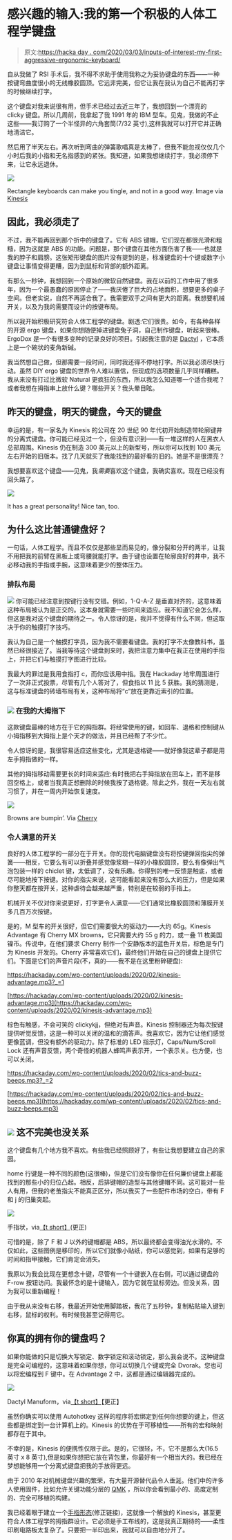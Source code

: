 # 感兴趣的输入:我的第一个积极的人体工程学键盘

> 原文:[https://hacka day . com/2020/03/03/inputs-of-interest-my-first-aggressive-ergonomic-keyboard/](https://hackaday.com/2020/03/03/inputs-of-interest-my-first-aggressively-ergonomic-keyboard/)

自从我做了 RSI 手术后，我不得不求助于使用我称之为妥协键盘的东西——一种按键弯曲度很小的无线橡胶圆顶。它远非完美，但它让我在我认为自己不能再打字的时候继续打字。

这个键盘对我来说很有用，但手术已经过去近三年了，我想回到一个漂亮的 clicky 键盘。所以几周前，我拿起了我 1991 年的 IBM 型车。见鬼，我做的不止这些——我订购了一个半怪异的六角套筒(7/32 英寸),这样我就可以打开它并正确地清洁它。

然后用了半天左右。再次听到弯曲的弹簧歌唱真是太棒了，但我不能忽视仅仅几个小时后我的小指和无名指感到的紧张。我知道，如果我想继续打字，我必须停下来，让它永远退休。

[![](../Images/53f5db016b4311ea182ab89ab3558f0b.png)](https://hackaday.com/wp-content/uploads/2020/02/keyboard-pain.png)

Rectangle keyboards can make you tingle, and not in a good way. Image via [Kinesis](https://kinesis-ergo.com/solutions/keyboard-risk-factors/)

## 因此，我必须走了

不过，我不能再回到那个折中的键盘了。它有 ABS 键帽，它们现在都很光滑和粗糙，因为这就是 ABS 的功能。问题是，那个键盘在其他方面伤害了我——也就是我的脖子和肩膀。这张矩形键盘的图片没有提到的是，标准键盘的十个键或数字小键盘让事情变得更糟，因为到鼠标和背部的额外距离。

有那么一秒钟，我想回到一个原始的微软自然键盘。我在以前的工作中用了很多年，因为一个最愚蠢的原因停止了——我厌倦了巨大的占地面积，想要更多的桌子空间。但老实说，自然不再适合我了。我需要双手之间有更大的距离。我想要机械开关，以及为我的需要而设计的按键布局。

所以我开始积极研究符合人体工程学的键盘。剧透:它们很贵。如今，有各种各样的开源 ergo 键盘，如果你想随便掉进键盘兔子洞，自己制作键盘，听起来很棒。ErgoDox 是一个有很多变种的记录良好的项目。引起我注意的是 [Dactyl](https://github.com/adereth/dactyl-keyboard) ，它本质上是一个碗状的麦角新碱。

我当然想自己做，但那需要一段时间，同时我还得不停地打字。所以我必须尽快行动。虽然 DIY ergo 键盘的世界令人难以置信，但现成的选项数量几乎同样糟糕。我从来没有打过比微软 Natural 更疯狂的东西，所以我怎么知道哪一个适合我呢？或者我想在拇指串上放什么键？哪些开关？我头晕目眩。

## 昨天的键盘，明天的键盘，今天的键盘

幸运的是，有一家名为 Kinesis 的公司在 20 世纪 90 年代初开始制造带轮廓键井的分离式键盘。你可能已经见过一个，但没有意识到——有一堆这样的人在黑衣人总部周围。Kinesis 仍在制造 300 美元以上的新型号，所以你可以找到 100 美元左右开始的旧版本。找了几天就买了我能找到的最好看的旧的。她是不是很漂亮？

我想要喜欢这个键盘——见鬼，我*需要*喜欢这个键盘，我确实喜欢。现在已经没有回头路了。

[![](../Images/bba49d77c41578554a5499a790a00f51.png)](https://hackaday.com/wp-content/uploads/2020/02/kinesis.png)

It has a great personality! Nice tan, too.

## 为什么这比普通键盘好？

一句话，人体工程学。而且不仅仅是那些显而易见的，像分裂和分开的两半，让我不用把我的前臂在黑板上或弯腰就能打字。由于键也设置在轮廓良好的井中，我不必移动我的手指或手腕，这意味着更少的整体压力。

### 排队布局

[![](../Images/98be9dd46aa2c09471369ef47581adaa.png)](https://hackaday.com/wp-content/uploads/2020/02/1QAZ.png) 你可能已经注意到按键行没有交错。例如，1-Q-A-Z 是垂直对齐的，这意味着这种布局被认为是正交的。这本身就需要一些时间来适应。我不知道它会怎么样，但这是我对这个键盘的期待之一。令人惊讶的是，我并不觉得有什么不同，但这取决于你的触摸打字技巧。

我认为自己是一个触摸打字员，因为我不需要看键盘。我的打字不太像教科书，虽然已经很接近了。当我等待这个键盘到来时，我把注意力集中在我正在使用的手指上，并把它们与触摸打字图进行比较。

我最大的罪过是我用食指打 c，而你应该用中指。我在 Hackaday 地牢周围进行了一次非正式投票，尽管有几个人答对了，但食指以 11 比 5 获胜。我的猜测是，这与标准键盘的砖墙布局有关，这种布局将“c”放在更靠近索引的位置。

### [![](../Images/5c57eff5005c634d6ea84d85703954d4.png)](https://hackaday.com/wp-content/uploads/2020/02/thumb-clusters-cropped.png) 在我的大拇指下

这款键盘最棒的地方在于它的拇指群。将经常使用的键，如回车、退格和控制键从小拇指移到大拇指上是个天才的做法，并且已经帮了不少忙。

令人惊讶的是，我很容易适应这些变化，尤其是退格键——就好像我这辈子都是用左手拇指做的一样。

其他的拇指移动需要更长的时间来适应:有时我把右手拇指放在回车上，而不是移回空格上，或者当我真正想删除的时候我按了退格键。除此之外，我在一天左右就习惯了，并在一周内开始恢复速度。

[![](../Images/f9994c5eb2826571713b82810657a302.png)](https://hackaday.com/wp-content/uploads/2020/02/cherry-brown.gif)

Browns are bumpin’. Via [Cherry](http://cherrymx.de)

### 令人满意的开关

良好的人体工程学的一部分在于开关。你的现代电脑键盘没有将按键弹回指尖的弹簧——相反，它要么有可以折叠并感觉像浆糊一样的小橡胶圆顶，要么有像弹出气泡包装一样的 chiclet 键，太低调了，没有乐趣。你得到的唯一反馈是触底，或者尽可能地按下按键。对你的指尖来说，这可能看起来没有那么大的压力，但是如果你整天都在按开关，这种虐待会越来越严重，特别是在较弱的手指上。

机械开关不仅对你来说更好，打字更令人满意——它们通常比橡胶圆顶和薄膜开关多几百万次按键。

是的，M 型车的开关很好，但它们需要很大的驱动力——大约 65g。Kinesis Advantage 有 Cherry MX browns，它只需要大约 55 g 的力，或一叠 11 枚美国镍币。传说中，在他们要求 Cherry 制作一个安静版本的蓝色开关后，棕色是专门为 Kinesis 开发的。Cherry 非常喜欢它们，最终他们开始在自己的键盘上提供它们。下面是它们的声音片段(不，真的——我不是在这里粉碎硬盘):

<https://hackaday.com/wp-content/uploads/2020/02/kinesis-advantage.mp3?_=1>

[https://hackaday.com/wp-content/uploads/2020/02/kinesis-advantage.mp3](https://hackaday.com/wp-content/uploads/2020/02/kinesis-advantage.mp3)

棕色有触感，不会可笑的 clickykjj，但绝对有声音。Kinesis 控制器还为每次按键提供听觉反馈，这是一种可以关闭的温和的滴答声。我喜欢它，因为它让他们感觉更像蓝调，但没有额外的驱动力。除了标准的 LED 指示灯，Caps/Num/Scroll Lock 还有声音反馈，两个奇怪的机器人蜂鸣声表示开，一个表示关。也方便，也可以关闭。

<https://hackaday.com/wp-content/uploads/2020/02/tics-and-buzz-beeps.mp3?_=2>

[https://hackaday.com/wp-content/uploads/2020/02/tics-and-buzz-beeps.mp3](https://hackaday.com/wp-content/uploads/2020/02/tics-and-buzz-beeps.mp3)

## [![](../Images/4a69381dc3e2e82365149b6be0434c07.png)](https://hackaday.com/wp-content/uploads/2020/02/homing-bump.png) 这不完美也没关系

这个键盘有几个地方我不喜欢。有些我已经照顾好了，有些让我想要建立自己的家园。

home 行键是一种不同的颜色(这很棒)，但是它们没有像你在任何廉价键盘上都能找到的那些小的归位凸起。相反，后排键帽的造型与其他键帽不同。这可能对一些人有用，但我的老茧指尖不能真正区分，所以我买了一些配件市场的空白，带有 F 和 j 的归巢突起。

[![](../Images/e3213ca9092a65efc2518677cdde1199.png)](https://hackaday.com/wp-content/uploads/2020/02/dactyl-manuform.png) 

手指状，via[【t short】](https://github.com/tshort/dactyl-keyboard)(更正)

可惜的是，除了 F 和 J 以外的键帽都是 ABS，所以最终都会变得油光水滑的。不仅如此，这些图例是移印的，所以它们就像小贴纸，你可以感觉到，如果有足够的时间和指甲接触，它们肯定会消失。

我原以为我会比现在更想念十键，尽管有一个十键嵌入在右侧，可以通过键盘的 F-row 按钮访问。我最怀念的是十键输入，因为它就在鼠标旁边。但没关系，因为我可以重新编程！

由于我从来没有右移，我最近开始使用脚踏板，我花了五秒钟，复制粘贴输入键到右移，鼠标的权利。有时候我甚至记得用它。

## 你真的拥有你的键盘吗？

如果你能做的只是切换大写锁定、数字锁定和滚动锁定，那么我会说不。这种键盘是完全可编程的，这意味着如果你想，你可以切换几个键或完全 Dvorak。您也可以将宏编程到 F 键中。在 Advantage 2 中，这都是通过编辑器完成的。

[![](../Images/e3213ca9092a65efc2518677cdde1199.png)](https://hackaday.com/wp-content/uploads/2020/02/dactyl-manuform.png)

Dactyl Manuform，via[【t short】](https://github.com/tshort/dactyl-keyboard)【更正】

虽然你确实可以使用 Autohotkey 这样的程序将宏绑定到任何你想要的键上，但这些都是绑定到一台计算机上的。Kinesis 的优势在于可移植性——所有的宏和映射都存在于其中。

不幸的是，Kinesis 的便携性仅限于此。是的，它很轻，不，它不是那么大(16.5 英寸 x 8 英寸),但是如果你想把它放在背包里，你最好有一个相当大的。我已经在梦想能够用一个分离式键盘把我的手放得更远。

由于 2010 年对机械键盘兴趣的繁荣，有大量开源替代品令人垂涎。他们中的许多人使用固件，比如允许关键功能分层的 [QMK](https://docs.qmk.fm/#/) ，所以你会看到最小的、高度定制的、完全可移植的构建。

我已经着眼于建立一个[手指形态](https://github.com/tshort/dactyl-keyboard)(修正链接)，这就像一个解放的 Kinesis，甚至更符合人体工程学的拇指群设计。它必须是手工布线的，这是我真正期待的——柔性印刷电路板太复杂了。只要把一半印出来，我就可以自由地分开了。
